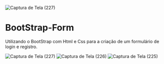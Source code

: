 ![Captura de Tela (227)](https://github.com/Matteus1983/BootStrap-Form/assets/108637829/773cff51-20a1-4107-ae07-1436db0101b8)
# BootStrap-Form
Utilizando o BootStrap com Html e Css para a criação de um formulário de login e registro.

![Captura de Tela (227)](https://github.com/Matteus1983/BootStrap-Form/assets/108637829/936f1576-60dd-44e7-8ace-43528aec2425)
![Captura de Tela (226)](https://github.com/Matteus1983/BootStrap-Form/assets/108637829/0b14d596-d16a-4e82-998c-03caf5e6d478)
![Captura de Tela (225)](https://github.com/Matteus1983/BootStrap-Form/assets/108637829/1372ecce-2a23-4ae5-bbe5-abd5f2cd97e6)
